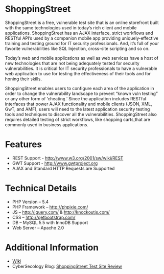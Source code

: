 ShoppingStreet
========

ShoppingStreet is a free, vulnerable test site that is an online storefront built with the same
technologies used in today’s rich client and mobile applications. ShoppingStreet has an AJAX
interface, strict workflows and RESTful API’s used by a companion mobile app providing
uniquely-effective training and testing ground for IT security professionals. And, it’s
full of your favorite vulnerabilities like SQL Injection, cross-site scripting and so on.

Today’s web and mobile applications as well as web services have a host of new
technologies that are not being adequately tested for security vulnerabilities. It is
critical for IT security professionals to have a vulnerable web application to use for
testing the effectiveness of their tools and for honing their skills.

ShoppingStreet enables users to configure each area of the application in order to change the
vulnerability landscape to prevent “known vuln testing” or any other form of ‘cheating.’
Since the application includes RESTful interfaces that power AJAX functionality and
mobile clients (JSON, XML, GwT, and AMF), users will need to the latest application
security testing tools and techniques to discover all the vulnerabilities. ShoppingStreet also
requires detailed testing of strict workflows, like shopping carts,that are commonly used
in business applications.

Features
========
* REST Support - http://www.w3.org/2001/sw/wiki/REST
* GWT Support - http://www.gwtproject.org
* AJAX and Standard HTTP Requests are Supported

Technical Details
=================
* PHP Version – 5.4
* PHP Framework – http://phpixie.com/
* JS – http://jquery.com/ & http://knockoutjs.com/
* CSS – http://getbootstrap.com/
* DB – MySQL 5.5 with InnoDB Support
* Web Server – Apache 2.0

Additional Information
======================
* [Wiki](https://github.com/rapid7/hackazon/wiki)
* CyberSecology Blog: [ShoppingStreet Test Site Review](http://cybersecology.com/hackazon-review/)
